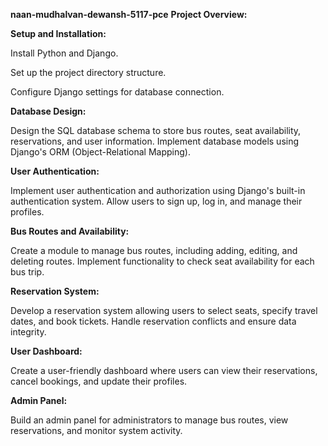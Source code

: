 **naan-mudhalvan-dewansh-5117-pce**
**Project Overview:**

**Setup and Installation:**

Install Python and Django.

Set up the project directory structure.

Configure Django settings for database connection.

**Database Design:**

Design the SQL database schema to store bus routes, seat availability, reservations, and user information.
Implement database models using Django's ORM (Object-Relational Mapping).

**User Authentication:**

Implement user authentication and authorization using Django's built-in authentication system.
Allow users to sign up, log in, and manage their profiles.

**Bus Routes and Availability:**

Create a module to manage bus routes, including adding, editing, and deleting routes.
Implement functionality to check seat availability for each bus trip.

**Reservation System:**

Develop a reservation system allowing users to select seats, specify travel dates, and book tickets.
Handle reservation conflicts and ensure data integrity.

**User Dashboard:**

Create a user-friendly dashboard where users can view their reservations, cancel bookings, and update their profiles.

**Admin Panel:**

Build an admin panel for administrators to manage bus routes, view reservations, and monitor system activity.
